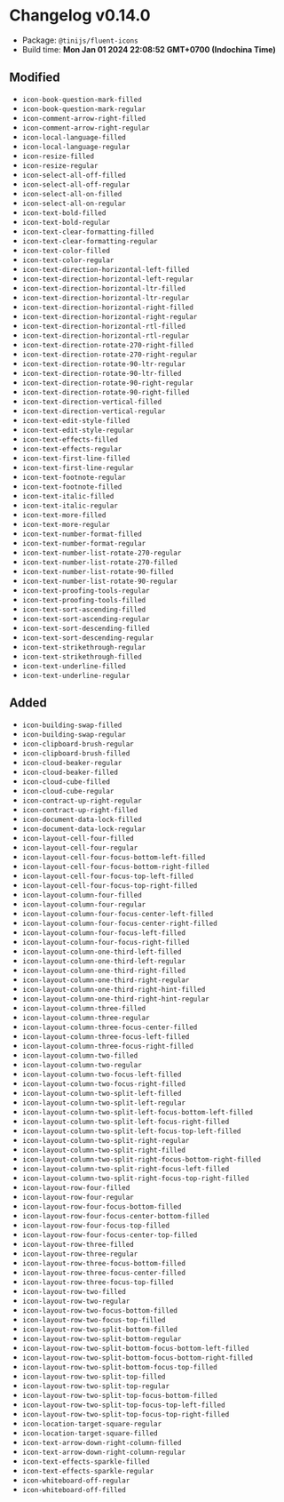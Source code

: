 # Changelog v0.14.0

- Package: `@tinijs/fluent-icons`
- Build time: **Mon Jan 01 2024 22:08:52 GMT+0700 (Indochina Time)**

## Modified
- `icon-book-question-mark-filled`
- `icon-book-question-mark-regular`
- `icon-comment-arrow-right-filled`
- `icon-comment-arrow-right-regular`
- `icon-local-language-filled`
- `icon-local-language-regular`
- `icon-resize-filled`
- `icon-resize-regular`
- `icon-select-all-off-filled`
- `icon-select-all-off-regular`
- `icon-select-all-on-filled`
- `icon-select-all-on-regular`
- `icon-text-bold-filled`
- `icon-text-bold-regular`
- `icon-text-clear-formatting-filled`
- `icon-text-clear-formatting-regular`
- `icon-text-color-filled`
- `icon-text-color-regular`
- `icon-text-direction-horizontal-left-filled`
- `icon-text-direction-horizontal-left-regular`
- `icon-text-direction-horizontal-ltr-filled`
- `icon-text-direction-horizontal-ltr-regular`
- `icon-text-direction-horizontal-right-filled`
- `icon-text-direction-horizontal-right-regular`
- `icon-text-direction-horizontal-rtl-filled`
- `icon-text-direction-horizontal-rtl-regular`
- `icon-text-direction-rotate-270-right-filled`
- `icon-text-direction-rotate-270-right-regular`
- `icon-text-direction-rotate-90-ltr-regular`
- `icon-text-direction-rotate-90-ltr-filled`
- `icon-text-direction-rotate-90-right-regular`
- `icon-text-direction-rotate-90-right-filled`
- `icon-text-direction-vertical-filled`
- `icon-text-direction-vertical-regular`
- `icon-text-edit-style-filled`
- `icon-text-edit-style-regular`
- `icon-text-effects-filled`
- `icon-text-effects-regular`
- `icon-text-first-line-filled`
- `icon-text-first-line-regular`
- `icon-text-footnote-regular`
- `icon-text-footnote-filled`
- `icon-text-italic-filled`
- `icon-text-italic-regular`
- `icon-text-more-filled`
- `icon-text-more-regular`
- `icon-text-number-format-filled`
- `icon-text-number-format-regular`
- `icon-text-number-list-rotate-270-regular`
- `icon-text-number-list-rotate-270-filled`
- `icon-text-number-list-rotate-90-filled`
- `icon-text-number-list-rotate-90-regular`
- `icon-text-proofing-tools-regular`
- `icon-text-proofing-tools-filled`
- `icon-text-sort-ascending-filled`
- `icon-text-sort-ascending-regular`
- `icon-text-sort-descending-filled`
- `icon-text-sort-descending-regular`
- `icon-text-strikethrough-regular`
- `icon-text-strikethrough-filled`
- `icon-text-underline-filled`
- `icon-text-underline-regular`

## Added
- `icon-building-swap-filled`
- `icon-building-swap-regular`
- `icon-clipboard-brush-regular`
- `icon-clipboard-brush-filled`
- `icon-cloud-beaker-regular`
- `icon-cloud-beaker-filled`
- `icon-cloud-cube-filled`
- `icon-cloud-cube-regular`
- `icon-contract-up-right-regular`
- `icon-contract-up-right-filled`
- `icon-document-data-lock-filled`
- `icon-document-data-lock-regular`
- `icon-layout-cell-four-filled`
- `icon-layout-cell-four-regular`
- `icon-layout-cell-four-focus-bottom-left-filled`
- `icon-layout-cell-four-focus-bottom-right-filled`
- `icon-layout-cell-four-focus-top-left-filled`
- `icon-layout-cell-four-focus-top-right-filled`
- `icon-layout-column-four-filled`
- `icon-layout-column-four-regular`
- `icon-layout-column-four-focus-center-left-filled`
- `icon-layout-column-four-focus-center-right-filled`
- `icon-layout-column-four-focus-left-filled`
- `icon-layout-column-four-focus-right-filled`
- `icon-layout-column-one-third-left-filled`
- `icon-layout-column-one-third-left-regular`
- `icon-layout-column-one-third-right-filled`
- `icon-layout-column-one-third-right-regular`
- `icon-layout-column-one-third-right-hint-filled`
- `icon-layout-column-one-third-right-hint-regular`
- `icon-layout-column-three-filled`
- `icon-layout-column-three-regular`
- `icon-layout-column-three-focus-center-filled`
- `icon-layout-column-three-focus-left-filled`
- `icon-layout-column-three-focus-right-filled`
- `icon-layout-column-two-filled`
- `icon-layout-column-two-regular`
- `icon-layout-column-two-focus-left-filled`
- `icon-layout-column-two-focus-right-filled`
- `icon-layout-column-two-split-left-filled`
- `icon-layout-column-two-split-left-regular`
- `icon-layout-column-two-split-left-focus-bottom-left-filled`
- `icon-layout-column-two-split-left-focus-right-filled`
- `icon-layout-column-two-split-left-focus-top-left-filled`
- `icon-layout-column-two-split-right-regular`
- `icon-layout-column-two-split-right-filled`
- `icon-layout-column-two-split-right-focus-bottom-right-filled`
- `icon-layout-column-two-split-right-focus-left-filled`
- `icon-layout-column-two-split-right-focus-top-right-filled`
- `icon-layout-row-four-filled`
- `icon-layout-row-four-regular`
- `icon-layout-row-four-focus-bottom-filled`
- `icon-layout-row-four-focus-center-bottom-filled`
- `icon-layout-row-four-focus-top-filled`
- `icon-layout-row-four-focus-center-top-filled`
- `icon-layout-row-three-filled`
- `icon-layout-row-three-regular`
- `icon-layout-row-three-focus-bottom-filled`
- `icon-layout-row-three-focus-center-filled`
- `icon-layout-row-three-focus-top-filled`
- `icon-layout-row-two-filled`
- `icon-layout-row-two-regular`
- `icon-layout-row-two-focus-bottom-filled`
- `icon-layout-row-two-focus-top-filled`
- `icon-layout-row-two-split-bottom-filled`
- `icon-layout-row-two-split-bottom-regular`
- `icon-layout-row-two-split-bottom-focus-bottom-left-filled`
- `icon-layout-row-two-split-bottom-focus-bottom-right-filled`
- `icon-layout-row-two-split-bottom-focus-top-filled`
- `icon-layout-row-two-split-top-filled`
- `icon-layout-row-two-split-top-regular`
- `icon-layout-row-two-split-top-focus-bottom-filled`
- `icon-layout-row-two-split-top-focus-top-left-filled`
- `icon-layout-row-two-split-top-focus-top-right-filled`
- `icon-location-target-square-regular`
- `icon-location-target-square-filled`
- `icon-text-arrow-down-right-column-filled`
- `icon-text-arrow-down-right-column-regular`
- `icon-text-effects-sparkle-filled`
- `icon-text-effects-sparkle-regular`
- `icon-whiteboard-off-regular`
- `icon-whiteboard-off-filled`

